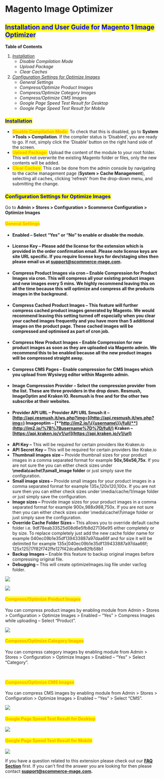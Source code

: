 # Magento Image Optimizer

## <mark style="color:blue;">Installation and User Guide for</mark> <mark style="color:blue;"></mark><mark style="color:blue;">**Magento 1 Image Optimizer**</mark> <a href="#toc37696610" id="toc37696610"></a>

**Table of Contents**

1. [_Installation_](magento-image-optimizer.md#installation)
   * &#x20;_Disable Compilation Mode_
   * &#x20;_Upload Package_
   * _Clear Caches_
2. [_Configuration Settings for Optimize Images_](magento-image-optimizer.md#\_toc40181960)
   * _General Settings_
   * _Compress/Optimize Product Images_
   * _Compress/Optimize Category Images_
   * _Compress/Optimize CMS Images_
   * _Google Page Speed Test Result for Desktop_
   * _Google Page Speed Test Result for Mobile_

### &#x20;<mark style="color:blue;">Installation</mark>

* <mark style="color:orange;">**Disable Compilation Mode:**</mark> To check that this is disabled, go to **System >Tools > Compilation**. If the compiler status is ‘Disabled’, you are ready to go. If not, simply click the ‘Disable’ button on the right hand side of the screen.
* <mark style="color:orange;">**Upload Package:**</mark> Upload the content of the module to your root folder. This will not overwrite the existing Magento folder or files, only the new contents will be added.
* <mark style="color:orange;">**Clear Caches:**</mark> This can be done from the admin console by navigating to the cache management page (**System > Cache Management**), selecting all caches, clicking ‘refresh’ from the drop-down menu, and submitting the change.

### <mark style="color:blue;">Configuration Settings for Optimize Images</mark> <a href="#toc40181960" id="toc40181960"></a>

Go to **Admin > Stores > Configuration > Scommerce Configuration > Optimize Images**

#### <mark style="color:orange;">General Settings</mark>

* #### **Enabled –** Select “Yes” or “No” to enable or disable the module.
* #### **License Key –** Please add the license for the extension which is provided in the order confirmation email. Please note license keys are site URL specific. If you require license keys for dev/staging sites then please email us at [support@scommerce-mage.com](mailto:support@scommerce-mage.com).
* #### **Compress Product Images via cron –** Enable Compression for Product Images via cron. This will compress all your existing product images and new  images every 5 mins. We highly recommend leaving this on all the time because this will optimize and compress all the products images in the background.
* #### **Compress Cached Product Images –** This feature will further compress cached product images generated by Magento. We would recommend leaving this setting turned off especially when you clear your cached images frequently and you have more than 5 additional images on the product page. These cached images will be compressed and optimised as part of cron job.
* #### **Compress New Product Images –** Enable Compression for new product images as soon as they are uploaded via Magento admin. We recommend this to be enabled because all the new product images will be compressed straight away.
* #### **Compress CMS Pages –** Enable compression for CMS Images which you upload from Wysiwyg editor within Magento admin.
* #### **Image Compression Provider –** Select the compression provider from the list. These are three providers in the drop down. Resmush, ImageOptim and Kraken IO. Resmush is free and for the other two subscribe at their websites.
* #### **Provider API URL –** Provider API URL **Smush it –** [http://api.resmush.it/ws.php?img=](http://api.resmush.it/ws.php?img=) **Imageoptim –** [**http://im2.io/\{{username\}}/full/**](http://im2.io/%7B%7Busername%7D%7D/full/) **Kraken –** [https://api.kraken.io/v1/url](https://api.kraken.io/v1/url)
* **API Key –** This will be required for certain providers like Kraken.io
* **API Secret Key –** This will be required for certain providers like Krake.io
* **Thumbnail images size –** Provide thumbnail sizes for your product images in a comma separated format for example **50x,56x56,75x**. If you are not sure the you can either check sizes under **\media\cache\1\small\_image folder** or just simply save the configuration.
* **Small image sizes –** Provide small images for your product images in a comma separated format for example 135x,120x120,100x. If you are not sure then you can either check sizes under \media/cache/1/image folder or just simply save the configuration.
* **Image sizes –** Provide image sizes for your product images in a comma separated format for example 900x,988x988,750x. If you are not sure then you can either check sizes under \media\cache\1\image folder or just simply save the configuration.
* **Override Cache Folder Sizes –** This allows you to override default cache folder i.e. 9df78eab33525d08d6e5fb8d27136e95 either completely or by size. To replace completely just add the new cache folder name for example 040ec09b1e35df139433887a97daa66f and for size it will be delimited for example 135x|040ec09b1e35df139433887a97daa66f; 125x125|17f82f742ffe127f42dca9de82fb58b1
* **Backup Images –** Enable this feature to backup original images before compressing original file.
* &#x20;**Debugging –** This will create optimizeImages.log file under var/log folder.&#x20;

![](../../.gitbook/assets/imgm11.png)

![](../../.gitbook/assets/imgm12.png)

#### <mark style="color:orange;">Compress/Optimize Product Images</mark>&#x20;

You can compress product images by enabling module from Admin > Stores > Configuration > Optimize Images > Enabled – “Yes” > Compress Images while uploading – Select “Product”.

![](../../.gitbook/assets/imgm13.png)

#### <mark style="color:orange;">Compress/Optimize Category Images</mark>&#x20;

You can compress category images by enabling module from Admin > Stores > Configuration > Optimize Images > Enabled – “Yes” > Select “Category”.

<div data-full-width="true">

<figure><img src="../../.gitbook/assets/image (219).png" alt=""><figcaption></figcaption></figure>

</div>

<div data-full-width="true">

<figure><img src="../../.gitbook/assets/image (218).png" alt=""><figcaption></figcaption></figure>

</div>

#### <mark style="color:orange;">Compress/Optimize CMS Images</mark>&#x20;

You can compress CMS images by enabling module from Admin > Stores > Configuration > Optimize Images > Enabled – “Yes” > Select “CMS”.

![](../../.gitbook/assets/imgm15.png)

#### <mark style="color:orange;">Google Page Speed Test Result for Desktop</mark>

![](../../.gitbook/assets/imgm16.png)

#### <mark style="color:orange;">Google Page Speed Test Result for Mobile</mark>

![](../../.gitbook/assets/imgm17.png)

If you have a question related to this extension please check out our [**FAQ Section**](https://www.scommerce-mage.com/magento-image-optimizer.html#faq) first. If you can't find the answer you are looking for then please contact [**support@scommerce-mage.com**](mailto:core@scommerce-mage.com)**.**
